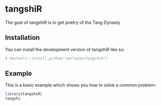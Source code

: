 
# tangshiR

<!-- badges: start -->
<!-- badges: end -->

The goal of tangshiR is to get poetry of the Tang Dynasty

## Installation

You can install the development version of tangshiR like so:

``` r
# devtools::install_github("perlatex/tangshiR")
```

## Example

This is a basic example which shows you how to solve a common problem:

``` r
library(tangshiR)
tangshi
```

